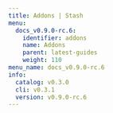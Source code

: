 ```yaml
---
title: Addons | Stash
menu:
  docs_v0.9.0-rc.6:
    identifier: addons
    name: Addons
    parent: latest-guides
    weight: 110
menu_name: docs_v0.9.0-rc.6
info:
  catalog: v0.3.0
  cli: v0.3.1
  version: v0.9.0-rc.6
---
```


